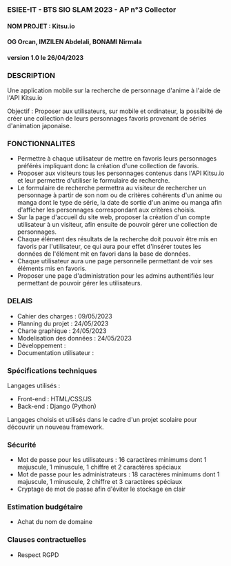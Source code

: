 ### ESIEE-IT - BTS SIO SLAM 2023 - AP n°3 Collector
#### NOM PROJET : Kitsu.io
#### OG Orcan, IMZILEN Abdelali, BONAMI Nirmala
#### version 1.0 le 26/04/2023

### DESCRIPTION
Une application mobile sur la recherche de personnage d'anime à l'aide de l'API Kitsu.io

Objectif : Proposer aux utilisateurs, sur mobile et ordinateur, la possibilté de créer une collection de leurs personnages favoris provenant de séries d'animation japonaise.

### FONCTIONNALITES
* Permettre à chaque utilisateur de mettre en favoris leurs personnages préférés impliquant donc la création d'une collection de favoris.
* Proposer aux visiteurs tous les personnages contenus dans l'API Kitsu.io et leur permettre d'utiliser le formulaire de recherche.
* Le formulaire de recherche permettra au visiteur de rechercher un personnage à partir de son nom ou de critères cohérents d'un anime ou manga dont le type de série, la date de sortie d'un anime ou manga afin d'afficher les personnages correspondant aux critères choisis.
* Sur la page d'accueil du site web, proposer la création d'un compte utilisateur à un visiteur, afin ensuite de pouvoir gérer une collection de personnages.
* Chaque élément des résultats de la recherche doit pouvoir être mis en favoris par l'utilisateur, ce qui aura pour effet d'insérer toutes les données de l'élément mit en favori dans la base de données.
* Chaque utilisateur aura une page personnelle permettant de voir ses éléments mis en favoris.
* Proposer une page d'administration pour les admins authentifiés leur permettant de pouvoir gérer les utilisateurs.

### DELAIS
- Cahier des charges : 09/05/2023
- Planning du projet : 24/05/2023
- Charte graphique : 24/05/2023
- Modelisation des données : 24/05/2023
- Développement : 
- Documentation utilisateur : 

### Spécifications techniques
Langages utilisés : 
- Front-end : HTML/CSS/JS
- Back-end : Django (Python)

Langages choisis et utilisés dans le cadre d'un projet scolaire pour découvrir un nouveau framework.

### Sécurité
- Mot de passe pour les utilisateurs : 16 caractères minimums dont 1 majuscule, 1 minuscule, 1 chiffre et 2 caractères spéciaux
- Mot de passe pour les administrateurs : 18 caractères minimums dont 1 majuscule, 1 minuscule, 2 chiffre et 3 caractères spéciaux
- Cryptage de mot de passe afin d'éviter le stockage en clair

### Estimation budgétaire
- Achat du nom de domaine

### Clauses contractuelles
- Respect RGPD